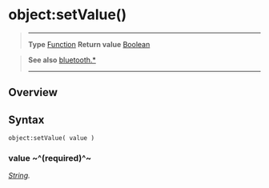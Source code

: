 # object:setValue()

> --------------------- ------------------------------------------------------------------------------------------
> __Type__              [Function](https://docs.coronalabs.com/api/type/Function.html)
> __Return value__      [Boolean](https://docs.coronalabs.com/api/type/Boolean.html)


> __See also__          [bluetooth.*](/plugin/bluetooth/)
> --------------------- ------------------------------------------------------------------------------------------

## Overview

## Syntax

	object:setValue( value )

### value ~^(required)^~
_[String](https://docs.coronalabs.com/api/type/String.html)._